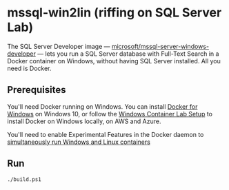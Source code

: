 # mssql-win2lin (riffing on SQL Server Lab)

The SQL Server Developer image — [microsoft/mssql-server-windows-developer](https://github.com/Microsoft/mssql-docker/tree/master/windows/mssql-server-windows-developer) — lets you run a SQL Server database with Full-Text Search in a Docker container on Windows, without having SQL Server installed. All you need is Docker. 

## Prerequisites

You'll need Docker running on Windows. You can install [Docker for Windows](https://store.docker.com/editions/community/docker-ce-desktop-windows) on Windows 10, or follow the [Windows Container Lab Setup](https://github.com/docker/labs/blob/master/windows/windows-containers/Setup.md) to install Docker on Windows locally, on AWS and Azure.

You'll need to enable Experimental Features in the Docker daemon to [simultaneously run Windows and Linux containers](https://blogs.msdn.microsoft.com/premier_developer/2018/04/20/running-docker-windows-and-linux-containers-simultaneously/)

## Run

```
./build.ps1
```

